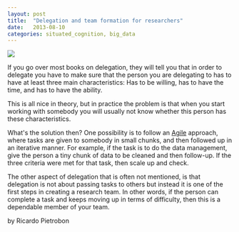 ```yaml
---
layout: post
title:  "Delegation and team formation for researchers"
date:   2013-08-10
categories: situated_cognition, big_data
---
```


![](http://www.toddmckeever.com/wp-content/uploads/2012/06/delegation.jpg)

If you go over most books on delegation, they will tell you that in order to delegate you have to make sure that the person you are delegating to has to have at least three main characteristics: Has to be willing, has to have the time, and has to have the ability.

This is all nice in theory, but in practice the problem is that when you start working with somebody you will usually not know whether this person has these characteristics. 

What's the solution then? One possibility is to follow an [Agile](http://agilemanifesto.org/) approach, where tasks are given to somebody in small chunks, and then followed up in an iterative manner. For example, if the task is to do the data management, give the person a tiny chunk of data to be cleaned and then follow-up. If the three criteria were met for that task, then scale up and check. 

The other aspect of delegation that is often not mentioned, is that delegation is not about passing tasks to others but instead it is one of the first steps in creating a research team. In other words, if the person can complete a task and keeps moving up in terms of difficulty, then this is a dependable member of your team.

by Ricardo Pietrobon

